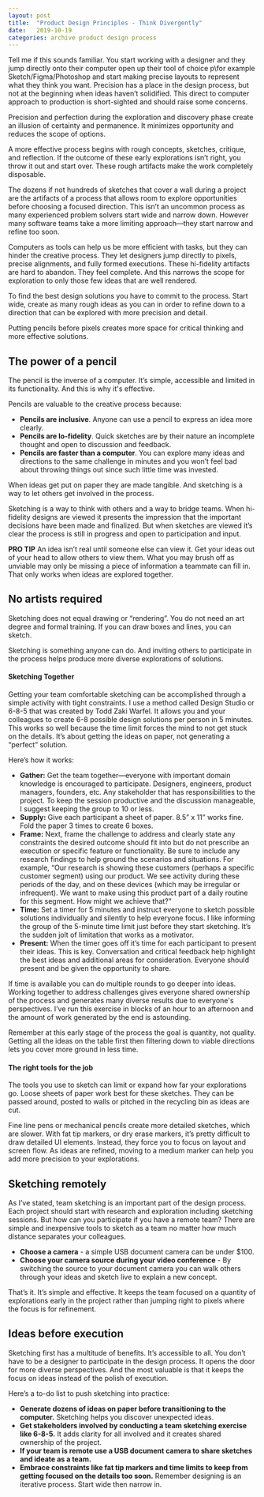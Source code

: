 ```yaml
---
layout: post
title:  "Product Design Principles - Think Divergently"
date:   2019-10-19
categories: archive product design process
---
```


<!-- ## Think Divergently -->

Tell me if this sounds familiar. You start working with a designer and they jump directly onto their computer open up their tool of choice p\for example Sketch/Figma/Photoshop and start making precise layouts to represent what they think you want. Precision has a place in the design process, but not at the beginning when ideas haven’t solidified. This direct to computer approach to production is short-sighted and should raise some concerns.

Precision and perfection during the exploration and discovery phase create an illusion of certainty and permanence. It minimizes opportunity and reduces the scope of options.

A more effective process begins with rough concepts, sketches, critique, and reflection. If the outcome of these early explorations isn’t right, you throw it out and start over. These rough artifacts make the work completely disposable.

The dozens if not hundreds of sketches that cover a wall during a project are the artifacts of a process that allows room to explore opportunities before choosing a focused direction.
This isn’t an uncommon process as many experienced problem solvers start wide and narrow down. However many software teams take a more limiting approach—they start narrow and refine too soon.

Computers as tools can help us be more efficient with tasks, but they can hinder the creative process. They let designers jump directly to pixels, precise alignments, and fully formed executions. These hi-fidelity artifacts are hard to abandon. They feel complete. And this narrows the scope for exploration to only those few ideas that are well rendered.

To find the best design solutions you have to commit to the process. Start wide, create as many rough ideas as you can in order to refine down to a direction that can be explored with more precision and detail.

Putting pencils before pixels creates more space for critical thinking and more effective solutions.


## The power of a pencil

The pencil is the inverse of a computer. It’s simple, accessible and limited in its functionality. And this is why it's effective.

Pencils are valuable to the creative process because:
-   **Pencils are inclusive**. Anyone can use a pencil to express an idea more clearly.
-   **Pencils are lo-fidelity**. Quick sketches are by their nature an incomplete thought and open to discussion and feedback.
-   **Pencils are faster than a computer**. You can explore many ideas and directions to the same challenge in minutes and you won’t feel bad about throwing things out since such little time was invested.

When ideas get put on paper they are made tangible. And sketching is a way to let others get involved in the process.

Sketching is a way to think with others and a way to bridge teams.
When hi-fidelity designs are viewed it presents the impression that the important decisions have been made and finalized. But when sketches are viewed it’s clear the process is still in progress and open to participation and input.  

**PRO TIP**
An idea isn’t real until someone else can view it.
Get your ideas out of your head to allow others to view them. What you may brush off as unviable may only be missing a piece of information a teammate can fill in. That only works when ideas are explored together.




## No artists required
Sketching does not equal drawing or “rendering”. You do not need an art degree and formal training. If you can draw boxes and lines, you can sketch.

Sketching is something anyone can do. And inviting others to participate in the process helps produce more diverse explorations of solutions.


#### Sketching Together
Getting your team comfortable sketching can be accomplished through a simple activity with tight constraints. I use a method called Design Studio or 6-8-5 that was created by Todd Zaki Warfel. It allows you and your colleagues to create 6-8 possible design solutions per person in 5 minutes. This works so well because the time limit forces the mind to not get stuck on the details. It’s about getting the ideas on paper, not generating a “perfect” solution.

Here’s how it works:
-   **Gather:** Get the team together—everyone with important domain knowledge is encouraged to participate. Designers, engineers, product managers, founders, etc. Any stakeholder that has responsibilities to the project. To keep the session productive and the discussion manageable, I suggest keeping the group to 10 or less.
-   **Supply:** Give each participant a sheet of paper. 8.5” x 11” works fine. Fold the paper 3 times to create 6 boxes.
-   **Frame:** Next, frame the challenge to address and clearly state any constraints the desired outcome should fit into but do not prescribe an execution or specific feature or functionality. Be sure to include any research findings to help ground the scenarios and situations. For example, “Our research is showing these customers (perhaps a specific customer segment) using our product. We see activity during these periods of the day, and on these devices (which may be irregular or infrequent). We want to make using this product part of a daily routine for this segment. How might we achieve that?”
-   **Time:** Set a timer for 5 minutes and instruct everyone to sketch possible solutions individually and silently to help everyone focus. I like informing the group of the 5-minute time limit just before they start sketching. It’s the sudden jolt of limitation that works as a motivator.
-   **Present:** When the timer goes off it’s time for each participant to present their ideas. This is key. Conversation and critical feedback help highlight the best ideas and additional areas for consideration. Everyone should present and be given the opportunity to share.

If time is available you can do multiple rounds to go deeper into ideas. Working together to address challenges gives everyone shared ownership of the process and generates many diverse results due to everyone's perspectives. I’ve run this exercise in blocks of an hour to an afternoon and the amount of work generated by the end is astounding.

Remember at this early stage of the process the goal is quantity, not quality. Getting all the ideas on the table first then filtering down to viable directions lets you cover more ground in less time.


#### The right tools for the job
The tools you use to sketch can limit or expand how far your explorations go.
Loose sheets of paper work best for these sketches. They can be passed around, posted to walls or pitched in the recycling bin as ideas are cut.

Fine line pens or mechanical pencils create more detailed sketches, which are slower. With fat tip markers, or dry erase markers, it’s pretty difficult to draw detailed UI elements. Instead, they force you to focus on layout and screen flow. As ideas are refined, moving to a medium marker can help you add more precision to your explorations.


## Sketching remotely

As I’ve stated, team sketching is an important part of the design process. Each project should start with research and exploration including sketching sessions. But how can you participate if you have a remote team? There are simple and inexpensive tools to sketch as a team no matter how much distance separates your colleagues.

-   **Choose a camera** - a simple USB document camera can be under $100.
-   **Choose your camera source during your video conference** - By switching the source to your document camera you can walk others through your ideas and sketch live to explain a new concept.

That’s it. It’s simple and effective. It keeps the team focused on a quantity of explorations early in the project rather than jumping right to pixels where the focus is for refinement.


## Ideas before execution
Sketching first has a multitude of benefits. It’s accessible to all. You don’t have to be a designer to participate in the design process. It opens the door for more diverse perspectives. And the most valuable is that it keeps the focus on ideas instead of the polish of execution.

Here’s a to-do list to push sketching into practice:
-   **Generate dozens of ideas on paper before transitioning to the computer.** Sketching helps you discover unexpected ideas.
-   **Get stakeholders involved by conducting a team sketching exercise like 6-8-5.** It adds clarity for all involved and it creates shared ownership of the project.
-   **If your team is remote use a USB document camera to share sketches and ideate as a team.**
-   **Embrace constraints like fat tip markers and time limits to keep from getting focused on the details too soon.** Remember designing is an iterative process. Start wide then narrow in.
